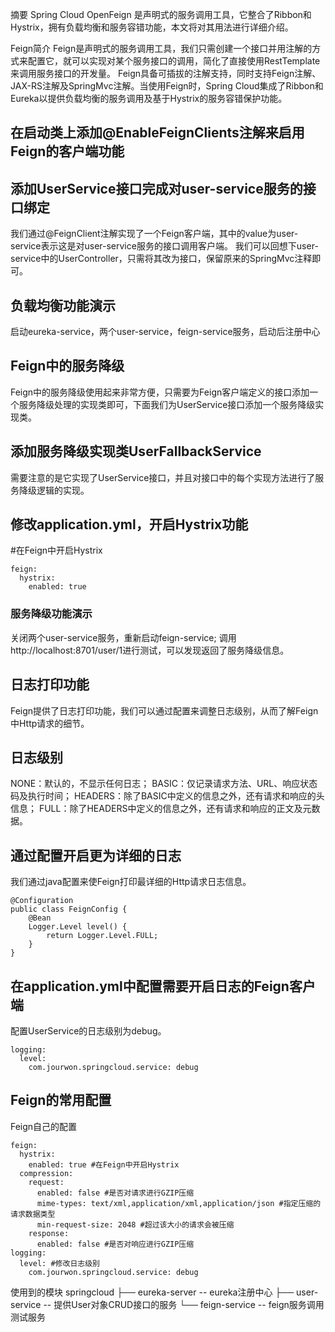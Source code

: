 摘要
Spring Cloud OpenFeign 是声明式的服务调用工具，它整合了Ribbon和Hystrix，拥有负载均衡和服务容错功能，本文将对其用法进行详细介绍。

Feign简介
Feign是声明式的服务调用工具，我们只需创建一个接口并用注解的方式来配置它，就可以实现对某个服务接口的调用，简化了直接使用RestTemplate来调用服务接口的开发量。
Feign具备可插拔的注解支持，同时支持Feign注解、JAX-RS注解及SpringMvc注解。当使用Feign时，Spring Cloud集成了Ribbon和Eureka以提供负载均衡的服务调用及基于Hystrix的服务容错保护功能。

## 在启动类上添加@EnableFeignClients注解来启用Feign的客户端功能

## 添加UserService接口完成对user-service服务的接口绑定
我们通过@FeignClient注解实现了一个Feign客户端，其中的value为user-service表示这是对user-service服务的接口调用客户端。
我们可以回想下user-service中的UserController，只需将其改为接口，保留原来的SpringMvc注释即可。


## 负载均衡功能演示
启动eureka-service，两个user-service，feign-service服务，启动后注册中心

## Feign中的服务降级
Feign中的服务降级使用起来非常方便，只需要为Feign客户端定义的接口添加一个服务降级处理的实现类即可，下面我们为UserService接口添加一个服务降级实现类。

## 添加服务降级实现类UserFallbackService
需要注意的是它实现了UserService接口，并且对接口中的每个实现方法进行了服务降级逻辑的实现。

## 修改application.yml，开启Hystrix功能
#在Feign中开启Hystrix
```
feign:
  hystrix:
    enabled: true
```


### 服务降级功能演示
关闭两个user-service服务，重新启动feign-service;
   调用http://localhost:8701/user/1进行测试，可以发现返回了服务降级信息。

## 日志打印功能
Feign提供了日志打印功能，我们可以通过配置来调整日志级别，从而了解Feign中Http请求的细节。

## 日志级别
NONE：默认的，不显示任何日志；
BASIC：仅记录请求方法、URL、响应状态码及执行时间；
HEADERS：除了BASIC中定义的信息之外，还有请求和响应的头信息；
FULL：除了HEADERS中定义的信息之外，还有请求和响应的正文及元数据。

## 通过配置开启更为详细的日志
我们通过java配置来使Feign打印最详细的Http请求日志信息。
```
@Configuration
public class FeignConfig {
    @Bean
    Logger.Level level() {
        return Logger.Level.FULL;
    }
}
```

## 在application.yml中配置需要开启日志的Feign客户端
配置UserService的日志级别为debug。
```
logging:
  level:
    com.jourwon.springcloud.service: debug
``` 
## Feign的常用配置
Feign自己的配置
```
feign:
  hystrix:
    enabled: true #在Feign中开启Hystrix
  compression:
    request:
      enabled: false #是否对请求进行GZIP压缩
      mime-types: text/xml,application/xml,application/json #指定压缩的请求数据类型
      min-request-size: 2048 #超过该大小的请求会被压缩
    response:
      enabled: false #是否对响应进行GZIP压缩
logging:
  level: #修改日志级别
    com.jourwon.springcloud.service: debug
```

使用到的模块
springcloud
├── eureka-server -- eureka注册中心
├── user-service -- 提供User对象CRUD接口的服务
└── feign-service -- feign服务调用测试服务